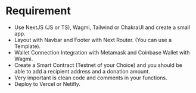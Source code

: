 # Requirement

- Use NextJS (JS or TS), Wagmi, Tailwind or ChakraUI and create a small app. 
- Layout with Navbar and Footer with Next Router. (You can use a Template).
- Wallet Connection Integration with Metamask and Coinbase Wallet with Wagmi.
- Create a Smart Contract (Testnet of your Choice) and you should be able to add a recipient address and a donation amount. 
- Very important is clean code and comments in your functions.
- Deploy to Vercel or Netifly.
